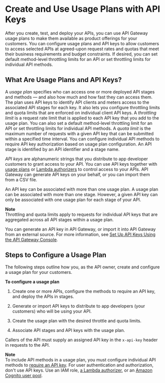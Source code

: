 # Create and Use Usage Plans with API Keys<a name="api-gateway-api-usage-plans"></a>

After you create, test, and deploy your APIs, you can use API Gateway usage plans to make them available as product offerings for your customers\. You can configure usage plans and API keys to allow customers to access selected APIs at agreed\-upon request rates and quotas that meet their business requirements and budget constraints\. If desired, you can set default method\-level throttling limits for an API or set throttling limits for individual API methods\.

## What Are Usage Plans and API Keys?<a name="api-gateway-api-usage-plans-overview"></a>

A *usage plan* specifies who can access one or more deployed API stages and methods — and also how much and how fast they can access them\. The plan uses API keys to identify API clients and meters access to the associated API stages for each key\. It also lets you configure throttling limits and quota limits that are enforced on individual client API keys\. A *throttling limit* is a request rate limit that is applied to each API key that you add to the usage plan\. You can also set a default method\-level throttling limit for an API or set throttling limits for individual API methods\. A *quota limit* is the maximum number of requests with a given API key that can be submitted within a specified time interval\. You can configure individual API methods to require API key authorization based on usage plan configuration\. An API stage is identified by an API identifier and a stage name\.

*API keys* are alphanumeric strings that you distribute to app developer customers to grant access to your API\. You can use API keys together with [usage plans](#api-gateway-api-usage-plans) or [Lambda authorizers](apigateway-use-lambda-authorizer.md) to control access to your APIs\. API Gateway can generate API keys on your behalf, or you can import them from a CSV file\.

An API key can be associated with more than one usage plan\. A usage plan can be associated with more than one stage\. However, a given API key can only be associated with one usage plan for each stage of your API\.

**Note**  
Throttling and quota limits apply to requests for individual API keys that are aggregated across all API stages within a usage plan\.

You can generate an API key in API Gateway, or import it into API Gateway from an external source\. For more information, see [Set Up API Keys Using the API Gateway Console](api-gateway-setup-api-key-with-console.md)\. 

## Steps to Configure a Usage Plan<a name="api-gateway-create-usage-plans"></a>

The following steps outline how you, as the API owner, create and configure a usage plan for your customers\.

**To configure a usage plan**

1. Create one or more APIs, configure the methods to require an API key, and deploy the APIs in stages\.

1. Generate or import API keys to distribute to app developers \(your customers\) who will be using your API\.

1. Create the usage plan with the desired throttle and quota limits\.

1. Associate API stages and API keys with the usage plan\.

Callers of the API must supply an assigned API key in the `x-api-key` header in requests to the API\.

**Note**  
To include API methods in a usage plan, you must configure individual API methods to [require an API key](api-gateway-setup-api-key-with-console.md)\. For user authentication and authorization, don't use API keys\. Use an IAM role, [a Lambda authorizer](apigateway-use-lambda-authorizer.md), or an [Amazon Cognito user pool](apigateway-integrate-with-cognito.md)\.